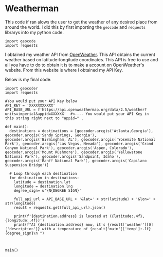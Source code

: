 # Weatherman

This code if ran alows the user to get the weather of any desired place from around the world. I did this by first importing the `geocode` and `requests` librarys into my python code. 

```
import geocode
import requests
```

I obtained my weather API from [OpenWeather](https://openweathermap.org/). This API obtains the current weather based on latitude-longitude coordinates. This API is free to use and all you have to do to obtain it is to make a account on OpenWeather's website. From this website is where I obtained my API Key.

Below is my final code:

```
import geocoder
import requests

#You would put your API Key below
API_KEY = 'XXXXXXXXXXX'
API_BASE_URL = f'https://api.openweathermap.org/data/2.5/weather?units=imperial&appid=XXXXXX'  #<---- You would put your API Key in this string right next to "appid=" .

def main():
  destinations = destinations = [geocoder.arcgis('Atlanta,Georgia'), geocoder.arcgis('Sandy Springs, Georgia'),  geocoder.arcgis('Birmingham, AL'), geocoder.arcgis('Yosemite National Park'), geocoder.arcgis('Las Vegas, Nevada'), geocoder.arcgis('Grand Canyon National Park'), geocoder.arcgis('Aspen, Colorado'), geocoder.arcgis('Mount Rushmore'), geocoder.arcgis('Yellowstone National Park'), geocoder.arcgis('Sandpoint, Idaho'), geocoder.arcgis('Banff National Park'), geocoder.arcgis('Capilano Suspension Bridge')]

  # Loop through each destination
  for destination in destinations:
    latitude = destination.lat
    longitude = destination.lng
    degree_sign= u'\N{DEGREE SIGN}'
    
    full_api_url = API_BASE_URL + '&lat=' + str(latitude) + '&lon=' + str(longitude)
    result = requests.get(full_api_url).json()
   
    print(f'{destination.address} is located at ({latitude:.4f}, {longitude:.4f})')
    print(f"At {destination.address} now, it's {result['weather'][0]['description']} with a temperature of {result['main']['temp']:.1f}{degree_sign}\n ")
    
    

main()
```


